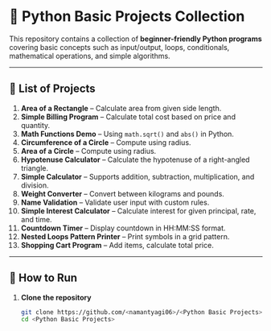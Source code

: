 # 🐍 Python Basic Projects Collection

This repository contains a collection of **beginner-friendly Python programs** covering basic concepts such as input/output, loops, conditionals, mathematical operations, and simple algorithms.

---

## 📂 List of Projects
1. **Area of a Rectangle** – Calculate area from given side length.
2. **Simple Billing Program** – Calculate total cost based on price and quantity.
3. **Math Functions Demo** – Using `math.sqrt()` and `abs()` in Python.
4. **Circumference of a Circle** – Compute using radius.
5. **Area of a Circle** – Compute using radius.
6. **Hypotenuse Calculator** – Calculate the hypotenuse of a right-angled triangle.
7. **Simple Calculator** – Supports addition, subtraction, multiplication, and division.
8. **Weight Converter** – Convert between kilograms and pounds.
9. **Name Validation** – Validate user input with custom rules.
10. **Simple Interest Calculator** – Calculate interest for given principal, rate, and time.
11. **Countdown Timer** – Display countdown in HH:MM:SS format.
12. **Nested Loops Pattern Printer** – Print symbols in a grid pattern.
13. **Shopping Cart Program** – Add items, calculate total price.

---

## 🚀 How to Run
1. **Clone the repository**
   ```bash
   git clone https://github.com/<namantyagi06>/<Python Basic Projects>.git
   cd <Python Basic Projects>

